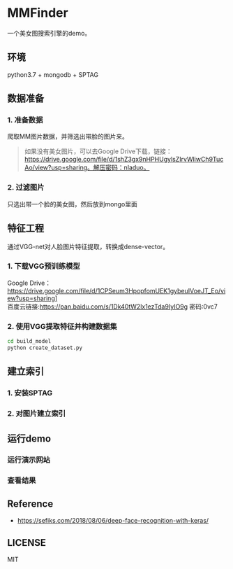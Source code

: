 # MMFinder
一个美女图搜索引擎的demo。

## 环境
python3.7 + mongodb + SPTAG

## 数据准备
### 1. 准备数据
爬取MM图片数据，并筛选出带脸的图片来。
> 如果没有美女图片，可以去Google Drive下载，链接：https://drive.google.com/file/d/1shZ3gx9nHPHUgylsZIrvWliwCh9TucAo/view?usp=sharing。解压密码：nladuo。

### 2. 过滤图片
只选出带一个脸的美女图，然后放到mongo里面


## 特征工程
通过VGG-net对人脸图片特征提取，转换成dense-vector。
### 1. 下载VGG预训练模型
Google Drive：https://drive.google.com/file/d/1CPSeum3HpopfomUEK1gybeuIVoeJT_Eo/view?usp=sharing]
<br>
百度云链接:https://pan.baidu.com/s/1Dk40tW2lx1ezTda9IyIO9g  密码:0vc7
### 2. 使用VGG提取特征并构建数据集
```bash
cd build_model
python create_dataset.py
```


## 建立索引
### 1. 安装SPTAG



### 2. 对图片建立索引


## 运行demo
### 运行演示网站


### 查看结果


## Reference
- https://sefiks.com/2018/08/06/deep-face-recognition-with-keras/

## LICENSE
MIT

